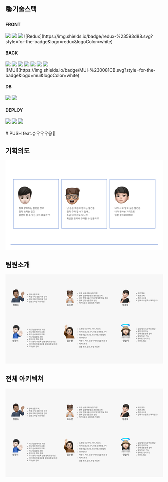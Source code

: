 ## 📚기술스택
<div align=left>
  <h4>FRONT</h4>
  <img src="https://img.shields.io/badge/CSS3-1572B6?style=for-the-badge&logo=CSS3&logoColor=white">
  <img src="https://img.shields.io/badge/javascript-F7DF1E?style=for-the-badge&logo=javascript&logoColor=black">
  <img src="https://img.shields.io/badge/react-61DAFB?style=for-the-badge&logo=react&logoColor=black">
  ![Redux](https://img.shields.io/badge/redux-%23593d88.svg?style=for-the-badge&logo=redux&logoColor=white)
  <br>

  <h4>BACK</h4>
  <img src="https://img.shields.io/badge/java-007396?style=for-the-badge&logo=java&logoColor=white">
  <img src="https://img.shields.io/badge/Spring-6DB33F?style=for-the-badge&logo=Spring&logoColor=white">
  <img src="https://img.shields.io/badge/springboot-6DB33F?style=for-the-badge&logo=springboot&logoColor=white">
  <img src="https://img.shields.io/badge/Spring Security-6DB33F?style=for-the-badge&logo=Spring Security&logoColor=white">
  <img src="https://img.shields.io/badge/JWT-black?style=for-the-badge&logo=JSON%20web%20tokens">
  <img src="https://img.shields.io/badge/node.js-339933?style=for-the-badge&logo=Node.js&logoColor=white">
  <img src="https://img.shields.io/badge/Apache Kafka-%3333333.svg?style=for-the-badge&logo=Apache Kafka&logoColor=white"> 
  <br>
![MUI](https://img.shields.io/badge/MUI-%230081CB.svg?style=for-the-badge&logo=mui&logoColor=white)
  <h4>DB</h4>
  <img src="https://img.shields.io/badge/mysql-4479A1?style=for-the-badge&logo=mysql&logoColor=white">
  <img src="https://img.shields.io/badge/Redis-DC382D?style=for-the-badge&logo=Redis&logoColor=white"> 
  
  <br>

  <h4>DEPLOY</h4>
  <img src="https://img.shields.io/badge/nginx-%23009639.svg?style=for-the-badge&logo=nginx&logoColor=white">
  <img src="https://img.shields.io/badge/docker-%230db7ed.svg?style=for-the-badge&logo=docker&logoColor=white"> 
  <img src="https://img.shields.io/badge/linux-FCC624?style=for-the-badge&logo=linux&logoColor=black"> 

  <br>
  
  <br>
</div>
# PUSH
feat.슈우우우웅👋

## 기획의도
![view](front/src/assets/images/readme/image1.png)

## 팀원소개
![view](front/src/assets/images/readme/image2.png)

## 전체 아키텍쳐
![view](front/src/assets/images/readme/image2.png)

